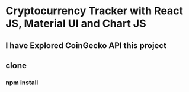 # Cryptocurrency Tracker with React JS, Material UI and Chart JS
## I have Explored CoinGecko API this project

## clone
### npm install

